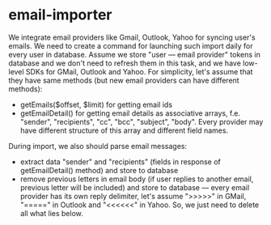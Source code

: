 # email-importer

We integrate email providers like Gmail, Outlook, Yahoo for syncing user's emails. We need to create a command for launching such import daily for every user in database. Assume we store "user — email provider" tokens in database and we don't need to refresh them in this task, and we have low-level SDKs for GMail, Outlook and Yahoo. For simplicity, let's assume that they have same methods (but new email providers can have different methods):
- getEmails($offset, $limit) for getting email ids
- getEmailDetail() for getting email details as associative arrays, f.e. "sender", "recipients", "cc", "bcc", "subject", "body". Every provider may have different structure of this array and different field names.

During import, we also should parse email messages:
- extract data "sender" and "recipients" (fields in response of getEmailDetail() method) and store to database
- remove previous letters in email body (if user replies to another email, previous letter will be included) and store to database — every email provider has its own reply delimiter, let's assume ">>>>>" in GMail, "=====" in Outlook and "<<<<<<" in Yahoo. So, we just need to delete all what lies below.
